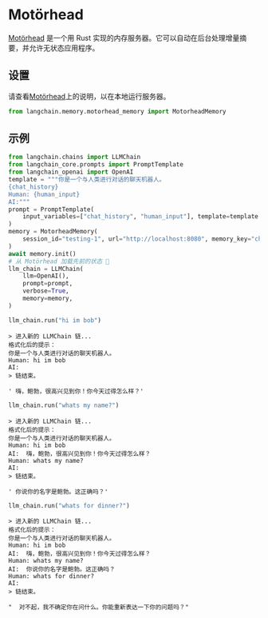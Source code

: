 # Motörhead

[Motörhead](https://github.com/getmetal/motorhead) 是一个用 Rust 实现的内存服务器。它可以自动在后台处理增量摘要，并允许无状态应用程序。

## 设置

请查看[Motörhead](https://github.com/getmetal/motorhead)上的说明，以在本地运行服务器。

```python
from langchain.memory.motorhead_memory import MotorheadMemory
```

## 示例

```python
from langchain.chains import LLMChain
from langchain_core.prompts import PromptTemplate
from langchain_openai import OpenAI
template = """你是一个与人类进行对话的聊天机器人。
{chat_history}
Human: {human_input}
AI:"""
prompt = PromptTemplate(
    input_variables=["chat_history", "human_input"], template=template
)
memory = MotorheadMemory(
    session_id="testing-1", url="http://localhost:8080", memory_key="chat_history"
)
await memory.init()
# 从 Motörhead 加载先前的状态 🤘
llm_chain = LLMChain(
    llm=OpenAI(),
    prompt=prompt,
    verbose=True,
    memory=memory,
)
```

```python
llm_chain.run("hi im bob")
```

```output
> 进入新的 LLMChain 链...
格式化后的提示：
你是一个与人类进行对话的聊天机器人。
Human: hi im bob
AI:
> 链结束。
```

```output
' 嗨，鲍勃，很高兴见到你！你今天过得怎么样？'
```

```python
llm_chain.run("whats my name?")
```

```output
> 进入新的 LLMChain 链...
格式化后的提示：
你是一个与人类进行对话的聊天机器人。
Human: hi im bob
AI:  嗨，鲍勃，很高兴见到你！你今天过得怎么样？
Human: whats my name?
AI:
> 链结束。
```

```output
' 你说你的名字是鲍勃。这正确吗？'
```

```python
llm_chain.run("whats for dinner?")
```

```output
> 进入新的 LLMChain 链...
格式化后的提示：
你是一个与人类进行对话的聊天机器人。
Human: hi im bob
AI:  嗨，鲍勃，很高兴见到你！你今天过得怎么样？
Human: whats my name?
AI:  你说你的名字是鲍勃。这正确吗？
Human: whats for dinner?
AI:
> 链结束。
```

```output
"  对不起，我不确定你在问什么。你能重新表达一下你的问题吗？"
```